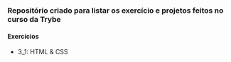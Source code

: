<h3>Repositório criado para listar os exercício e projetos feitos no curso da Trybe</h3>
<h4>Exercícios</h4>
<ul>
    <li>3_1: HTML & CSS</li>
</ul>